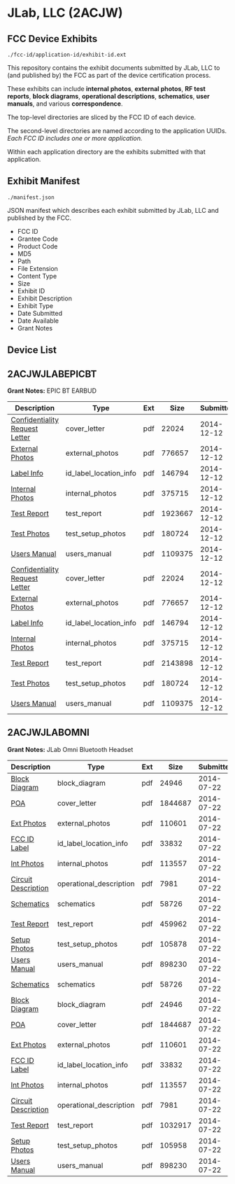 # JLab, LLC (2ACJW)
## FCC Device Exhibits

```
./fcc-id/application-id/exhibit-id.ext
```

This repository contains the exhibit documents submitted by JLab, LLC to (and published by) the FCC as part of the device certification process.

These exhibits can include **internal photos**, **external photos**, **RF test reports**, **block diagrams**, **operational descriptions**, **schematics**, **user manuals**, and various **correspondence**.

The top-level directories are sliced by the FCC ID of each device.

The second-level directories are named according to the application UUIDs. *Each FCC ID includes one or more application.*

Within each application directory are the exhibits submitted with that application. 

## Exhibit Manifest

```
./manifest.json
```

JSON manifest which describes each exhibit submitted by JLab, LLC and published by the FCC.

- FCC ID
- Grantee Code
- Product Code
- MD5
- Path
- File Extension
- Content Type
- Size
- Exhibit ID
- Exhibit Description
- Exhibit Type
- Date Submitted
- Date Available
- Grant Notes

## Device List
## 2ACJWJLABEPICBT
**Grant Notes:** EPIC BT EARBUD

| Description | Type | Ext | Size | Submitted | Available |
| ----------- | ---- | --- | ---- | --------- | --------- |
| [Confidentiality Request Letter](2ACJWJLABEPICBT/fe69d978dc85e6c9d6edaf678befd08b/2471048.pdf) | cover_letter | pdf | 22024 | 2014-12-12 | 2014-12-12 |
| [External Photos](2ACJWJLABEPICBT/fe69d978dc85e6c9d6edaf678befd08b/2471049.pdf) | external_photos | pdf | 776657 | 2014-12-12 | 2014-12-12 |
| [Label Info](2ACJWJLABEPICBT/fe69d978dc85e6c9d6edaf678befd08b/2471050.pdf) | id_label_location_info | pdf | 146794 | 2014-12-12 | 2014-12-12 |
| [Internal Photos](2ACJWJLABEPICBT/fe69d978dc85e6c9d6edaf678befd08b/2471051.pdf) | internal_photos | pdf | 375715 | 2014-12-12 | 2014-12-12 |
| [Test Report](2ACJWJLABEPICBT/fe69d978dc85e6c9d6edaf678befd08b/2471090.pdf) | test_report | pdf | 1923667 | 2014-12-12 | 2014-12-12 |
| [Test Photos](2ACJWJLABEPICBT/fe69d978dc85e6c9d6edaf678befd08b/2471052.pdf) | test_setup_photos | pdf | 180724 | 2014-12-12 | 2014-12-12 |
| [Users Manual](2ACJWJLABEPICBT/fe69d978dc85e6c9d6edaf678befd08b/2471054.pdf) | users_manual | pdf | 1109375 | 2014-12-12 | 2014-12-12 |
| [Confidentiality Request Letter](2ACJWJLABEPICBT/f765e4edff86e91be7cf7a78b61158d1/2471048.pdf) | cover_letter | pdf | 22024 | 2014-12-12 | 2014-12-12 |
| [External Photos](2ACJWJLABEPICBT/f765e4edff86e91be7cf7a78b61158d1/2471049.pdf) | external_photos | pdf | 776657 | 2014-12-12 | 2014-12-12 |
| [Label Info](2ACJWJLABEPICBT/f765e4edff86e91be7cf7a78b61158d1/2471050.pdf) | id_label_location_info | pdf | 146794 | 2014-12-12 | 2014-12-12 |
| [Internal Photos](2ACJWJLABEPICBT/f765e4edff86e91be7cf7a78b61158d1/2471051.pdf) | internal_photos | pdf | 375715 | 2014-12-12 | 2014-12-12 |
| [Test Report](2ACJWJLABEPICBT/f765e4edff86e91be7cf7a78b61158d1/2471053.pdf) | test_report | pdf | 2143898 | 2014-12-12 | 2014-12-12 |
| [Test Photos](2ACJWJLABEPICBT/f765e4edff86e91be7cf7a78b61158d1/2471052.pdf) | test_setup_photos | pdf | 180724 | 2014-12-12 | 2014-12-12 |
| [Users Manual](2ACJWJLABEPICBT/f765e4edff86e91be7cf7a78b61158d1/2471054.pdf) | users_manual | pdf | 1109375 | 2014-12-12 | 2014-12-12 |
## 2ACJWJLABOMNI
**Grant Notes:** JLab Omni Bluetooth Headset

| Description | Type | Ext | Size | Submitted | Available |
| ----------- | ---- | --- | ---- | --------- | --------- |
| [Block Diagram](2ACJWJLABOMNI/ad67238364d2bff27fb7e42c8f8b2409/2332527.pdf) | block_diagram | pdf | 24946 | 2014-07-22 | 2014-07-22 |
| [POA](2ACJWJLABOMNI/ad67238364d2bff27fb7e42c8f8b2409/2332526.pdf) | cover_letter | pdf | 1844687 | 2014-07-22 | 2014-07-22 |
| [Ext Photos](2ACJWJLABOMNI/ad67238364d2bff27fb7e42c8f8b2409/2332528.pdf) | external_photos | pdf | 110601 | 2014-07-22 | 2014-07-22 |
| [FCC ID Label](2ACJWJLABOMNI/ad67238364d2bff27fb7e42c8f8b2409/2332529.pdf) | id_label_location_info | pdf | 33832 | 2014-07-22 | 2014-07-22 |
| [Int Photos](2ACJWJLABOMNI/ad67238364d2bff27fb7e42c8f8b2409/2332530.pdf) | internal_photos | pdf | 113557 | 2014-07-22 | 2014-07-22 |
| [Circuit Description](2ACJWJLABOMNI/ad67238364d2bff27fb7e42c8f8b2409/2332531.pdf) | operational_description | pdf | 7981 | 2014-07-22 | 2014-07-22 |
| [Schematics](2ACJWJLABOMNI/ad67238364d2bff27fb7e42c8f8b2409/2332532.pdf) | schematics | pdf | 58726 | 2014-07-22 | 2014-07-22 |
| [Test Report](2ACJWJLABOMNI/ad67238364d2bff27fb7e42c8f8b2409/2332571.pdf) | test_report | pdf | 459962 | 2014-07-22 | 2014-07-22 |
| [Setup Photos](2ACJWJLABOMNI/ad67238364d2bff27fb7e42c8f8b2409/2332572.pdf) | test_setup_photos | pdf | 105878 | 2014-07-22 | 2014-07-22 |
| [Users Manual](2ACJWJLABOMNI/ad67238364d2bff27fb7e42c8f8b2409/2332535.pdf) | users_manual | pdf | 898230 | 2014-07-22 | 2014-07-22 |
| [Schematics](2ACJWJLABOMNI/9ed0df5d050b33e408304586da4a2f0f/2332532.pdf) | schematics | pdf | 58726 | 2014-07-22 | 2014-07-22 |
| [Block Diagram](2ACJWJLABOMNI/9ed0df5d050b33e408304586da4a2f0f/2332527.pdf) | block_diagram | pdf | 24946 | 2014-07-22 | 2014-07-22 |
| [POA](2ACJWJLABOMNI/9ed0df5d050b33e408304586da4a2f0f/2332526.pdf) | cover_letter | pdf | 1844687 | 2014-07-22 | 2014-07-22 |
| [Ext Photos](2ACJWJLABOMNI/9ed0df5d050b33e408304586da4a2f0f/2332528.pdf) | external_photos | pdf | 110601 | 2014-07-22 | 2014-07-22 |
| [FCC ID Label](2ACJWJLABOMNI/9ed0df5d050b33e408304586da4a2f0f/2332529.pdf) | id_label_location_info | pdf | 33832 | 2014-07-22 | 2014-07-22 |
| [Int Photos](2ACJWJLABOMNI/9ed0df5d050b33e408304586da4a2f0f/2332530.pdf) | internal_photos | pdf | 113557 | 2014-07-22 | 2014-07-22 |
| [Circuit Description](2ACJWJLABOMNI/9ed0df5d050b33e408304586da4a2f0f/2332531.pdf) | operational_description | pdf | 7981 | 2014-07-22 | 2014-07-22 |
| [Test Report](2ACJWJLABOMNI/9ed0df5d050b33e408304586da4a2f0f/2332533.pdf) | test_report | pdf | 1032917 | 2014-07-22 | 2014-07-22 |
| [Setup Photos](2ACJWJLABOMNI/9ed0df5d050b33e408304586da4a2f0f/2332534.pdf) | test_setup_photos | pdf | 105958 | 2014-07-22 | 2014-07-22 |
| [Users Manual](2ACJWJLABOMNI/9ed0df5d050b33e408304586da4a2f0f/2332535.pdf) | users_manual | pdf | 898230 | 2014-07-22 | 2014-07-22 |
